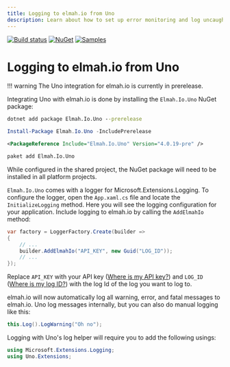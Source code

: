 ```yaml
---
title: Logging to elmah.io from Uno
description: Learn about how to set up error monitoring and log uncaught exceptions from Uno applications to elmah.io. Get crash reports from your users.
---
```


[![Build status](https://github.com/elmahio/elmah.io.uno/workflows/build/badge.svg)](https://github.com/elmahio/elmah.io.uno/actions?query=workflow%3Abuild)
[![NuGet](https://img.shields.io/nuget/v/elmah.io.uno.svg)](https://www.nuget.org/packages/elmah.io.uno)
[![Samples](https://img.shields.io/badge/samples-1-brightgreen.svg)](https://github.com/elmahio/elmah.io.uno/tree/main/samples)

# Logging to elmah.io from Uno

!!! warning
    The Uno integration for elmah.io is currently in prerelease.

Integrating Uno with elmah.io is done by installing the `Elmah.Io.Uno` NuGet package:

```cmd fct_label=".NET CLI"
dotnet add package Elmah.Io.Uno --prerelease
```
```powershell fct_label="Package Manager"
Install-Package Elmah.Io.Uno -IncludePrerelease
```
```xml fct_label="PackageReference"
<PackageReference Include="Elmah.Io.Uno" Version="4.0.19-pre" />
```
```xml fct_label="Paket CLI"
paket add Elmah.Io.Uno
```

While configured in the shared project, the NuGet package will need to be installed in all platform projects.

`Elmah.Io.Uno` comes with a logger for Microsoft.Extensions.Logging. To configure the logger, open the `App.xaml.cs` file and locate the `InitializeLogging` method. Here you will see the logging configuration for your application. Include logging to elmah.io by calling the `AddElmahIo` method:

```csharp
var factory = LoggerFactory.Create(builder =>
{
    // ...
    builder.AddElmahIo("API_KEY", new Guid("LOG_ID"));
    // ...
});
```

Replace `API_KEY` with your API key ([Where is my API key?](where-is-my-api-key.md)) and `LOG_ID` ([Where is my log ID?](where-is-my-log-id.md)) with the log Id of the log you want to log to.

elmah.io will now automatically log all warning, error, and fatal messages to elmah.io. Uno log messages internally, but you can also do manual logging like this:

```csharp
this.Log().LogWarning("Oh no");
```

Logging with Uno's log helper will require you to add the following usings:

```csharp
using Microsoft.Extensions.Logging;
using Uno.Extensions;
```